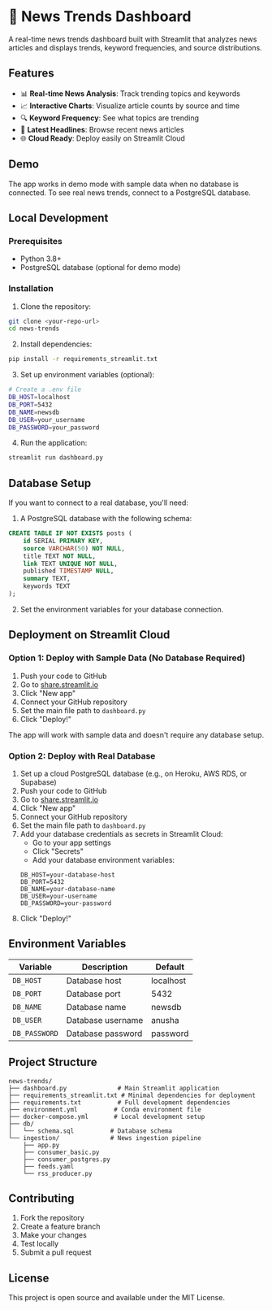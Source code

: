 # 📰 News Trends Dashboard

A real-time news trends dashboard built with Streamlit that analyzes news articles and displays trends, keyword frequencies, and source distributions.

## Features

- 📊 **Real-time News Analysis**: Track trending topics and keywords
- 📈 **Interactive Charts**: Visualize article counts by source and time
- 🔍 **Keyword Frequency**: See what topics are trending
- 📰 **Latest Headlines**: Browse recent news articles
- 🌐 **Cloud Ready**: Deploy easily on Streamlit Cloud

## Demo

The app works in demo mode with sample data when no database is connected. To see real news trends, connect to a PostgreSQL database.

## Local Development

### Prerequisites

- Python 3.8+
- PostgreSQL database (optional for demo mode)

### Installation

1. Clone the repository:
```bash
git clone <your-repo-url>
cd news-trends
```

2. Install dependencies:
```bash
pip install -r requirements_streamlit.txt
```

3. Set up environment variables (optional):
```bash
# Create a .env file
DB_HOST=localhost
DB_PORT=5432
DB_NAME=newsdb
DB_USER=your_username
DB_PASSWORD=your_password
```

4. Run the application:
```bash
streamlit run dashboard.py
```

## Database Setup

If you want to connect to a real database, you'll need:

1. A PostgreSQL database with the following schema:
```sql
CREATE TABLE IF NOT EXISTS posts (
    id SERIAL PRIMARY KEY,
    source VARCHAR(50) NOT NULL,
    title TEXT NOT NULL,
    link TEXT UNIQUE NOT NULL,
    published TIMESTAMP NULL,
    summary TEXT,
    keywords TEXT
);
```

2. Set the environment variables for your database connection.

## Deployment on Streamlit Cloud

### Option 1: Deploy with Sample Data (No Database Required)

1. Push your code to GitHub
2. Go to [share.streamlit.io](https://share.streamlit.io)
3. Click "New app"
4. Connect your GitHub repository
5. Set the main file path to `dashboard.py`
6. Click "Deploy!"

The app will work with sample data and doesn't require any database setup.

### Option 2: Deploy with Real Database

1. Set up a cloud PostgreSQL database (e.g., on Heroku, AWS RDS, or Supabase)
2. Push your code to GitHub
3. Go to [share.streamlit.io](https://share.streamlit.io)
4. Click "New app"
5. Connect your GitHub repository
6. Set the main file path to `dashboard.py`
7. Add your database credentials as secrets in Streamlit Cloud:
   - Go to your app settings
   - Click "Secrets"
   - Add your database environment variables:
   ```
   DB_HOST=your-database-host
   DB_PORT=5432
   DB_NAME=your-database-name
   DB_USER=your-username
   DB_PASSWORD=your-password
   ```
8. Click "Deploy!"

## Environment Variables

| Variable | Description | Default |
|----------|-------------|---------|
| `DB_HOST` | Database host | localhost |
| `DB_PORT` | Database port | 5432 |
| `DB_NAME` | Database name | newsdb |
| `DB_USER` | Database username | anusha |
| `DB_PASSWORD` | Database password | password |

## Project Structure

```
news-trends/
├── dashboard.py              # Main Streamlit application
├── requirements_streamlit.txt # Minimal dependencies for deployment
├── requirements.txt          # Full development dependencies
├── environment.yml          # Conda environment file
├── docker-compose.yml       # Local development setup
├── db/
│   └── schema.sql          # Database schema
└── ingestion/              # News ingestion pipeline
    ├── app.py
    ├── consumer_basic.py
    ├── consumer_postgres.py
    ├── feeds.yaml
    └── rss_producer.py
```

## Contributing

1. Fork the repository
2. Create a feature branch
3. Make your changes
4. Test locally
5. Submit a pull request

## License

This project is open source and available under the MIT License.
